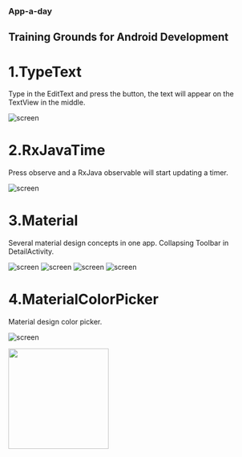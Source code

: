 ### App-a-day

## Training Grounds for Android Development

# 1.TypeText

Type in the EditText and press the button, the text will appear on the TextView in the middle. 

![screen](../master/screenshots/1.TypeText.png)

# 2.RxJavaTime

Press observe and a RxJava observable will start updating a timer. 

![screen](../master/screenshots/2.RxJavaTime.png)

# 3.Material

Several material design concepts in one app. Collapsing Toolbar in DetailActivity.

![screen](../master/screenshots/3.MaterialPhotos/1.ListView.png)
![screen](../master/screenshots/3.MaterialPhotos/2.TileView.png)
![screen](../master/screenshots/3.MaterialPhotos/3.CardView.png)
![screen](../master/screenshots/3.MaterialPhotos/4.DetailView.png)

# 4.MaterialColorPicker

Material design color picker. 

![screen](../master/screenshots/4.MaterialColorPickerPhotos/1.ColorSelectView.png)

<img src="App-a-day/screenshots/4.MaterialColorPickerPhotos/1.ColorSelectView.png" width="200px" height ="200px">
